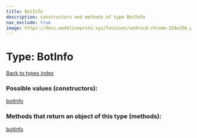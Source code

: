 ```yaml
---
title: BotInfo
description: constructors and methods of type BotInfo
nav_exclude: true
image: https://docs.madelineproto.xyz/favicons/android-chrome-256x256.png
---
```

# Type: BotInfo
[Back to types index](index.html)



### Possible values (constructors):

[botInfo](/API_docs/constructors/botInfo.html)  



### Methods that return an object of this type (methods):



[botInfo](/API_docs/constructors/botInfo.html)  

